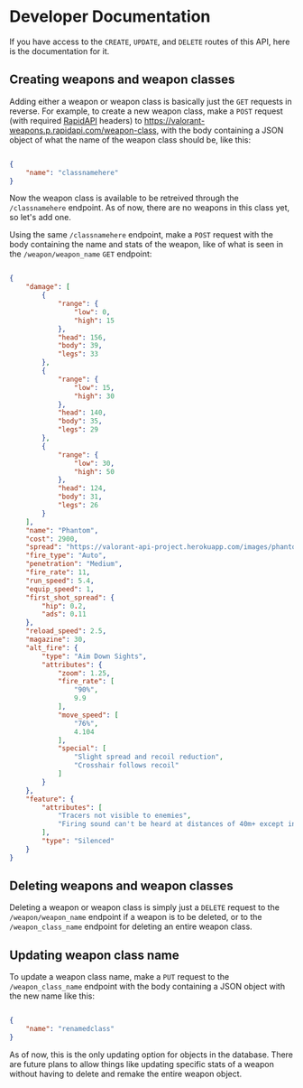 # Developer Documentation

If you have access to the `CREATE`, `UPDATE`, and `DELETE` routes of this API, here is the documentation for it.

## Creating weapons and weapon classes

Adding either a weapon or weapon class is basically just the `GET` requests in reverse. For example, to create a new weapon class, make a `POST` request (with required [RapidAPI](https://rapidapi.com/Panda64/api/valorant-weapons) headers) to https://valorant-weapons.p.rapidapi.com/weapon-class, with the body containing a JSON object of what the name of the weapon class should be, like this:

``` JSON

{
    "name": "classnamehere"
}

```

Now the weapon class is available to be retreived through the `/classnamehere` endpoint. As of now, there are no weapons in this class yet, so let's add one.

Using the same `/classnamehere` endpoint, make a `POST` request with the body containing the name and stats of the weapon, like of what is seen in the `/weapon/weapon_name` `GET` endpoint:

``` JSON

{
    "damage": [
        {
            "range": {
                "low": 0,
                "high": 15
            },
            "head": 156,
            "body": 39,
            "legs": 33
        },
        {
            "range": {
                "low": 15,
                "high": 30
            },
            "head": 140,
            "body": 35,
            "legs": 29
        },
        {
            "range": {
                "low": 30,
                "high": 50
            },
            "head": 124,
            "body": 31,
            "legs": 26
        }
    ],
    "name": "Phantom",
    "cost": 2900,
    "spread": "https://valorant-api-project.herokuapp.com/images/phantom",
    "fire_type": "Auto",
    "penetration": "Medium",
    "fire_rate": 11,
    "run_speed": 5.4,
    "equip_speed": 1,
    "first_shot_spread": {
        "hip": 0.2,
        "ads": 0.11
    },
    "reload_speed": 2.5,
    "magazine": 30,
    "alt_fire": {
        "type": "Aim Down Sights",
        "attributes": {
            "zoom": 1.25,
            "fire_rate": [
                "90%",
                9.9
            ],
            "move_speed": [
                "76%",
                4.104
            ],
            "special": [
                "Slight spread and recoil reduction",
                "Crosshair follows recoil"
            ]
        }
    },
    "feature": {
        "attributes": [
            "Tracers not visible to enemies",
            "Firing sound can't be heard at distances of 40m+ except in direction of fire"
        ],
        "type": "Silenced"
    }
}

```

## Deleting weapons and weapon classes

Deleting a weapon or weapon class is simply just a `DELETE` request to the `/weapon/weapon_name` endpoint if a weapon is to be deleted, or to the `/weapon_class_name` endpoint for deleting an entire weapon class.

## Updating weapon class name

To update a weapon class name, make a `PUT` request to the `/weapon_class_name` endpoint with the body containing a JSON object with the new name like this:

``` JSON

{
    "name": "renamedclass"
}

```

As of now, this is the only updating option for objects in the database. There are future plans to allow things like updating specific stats of a weapon without having to delete and remake the entire weapon object.
